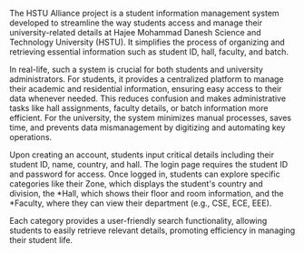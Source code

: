 The HSTU Alliance project is a student information management system developed to streamline the way students access and manage their university-related details at Hajee Mohammad Danesh Science and Technology University (HSTU). It simplifies the process of organizing and retrieving essential information such as student ID, hall, faculty, and batch.

In real-life, such a system is crucial for both students and university administrators. For students, it provides a centralized platform to manage their academic and residential information, ensuring easy access to their data whenever needed. This reduces confusion and makes administrative tasks like hall assignments, faculty details, or batch information more efficient. For the university, the system minimizes manual processes, saves time, and prevents data mismanagement by digitizing and automating key operations.

Upon creating an account, students input critical details including their student ID, name, country, and hall. The login page requires the student ID and password for access. Once logged in, students can explore specific categories like their Zone, which displays the student's country and division, the *Hall, which shows their floor and room information, and the *Faculty, where they can view their department (e.g., CSE, ECE, EEE).

Each category provides a user-friendly search functionality, allowing students to easily retrieve relevant details, promoting efficiency in managing their student life.
